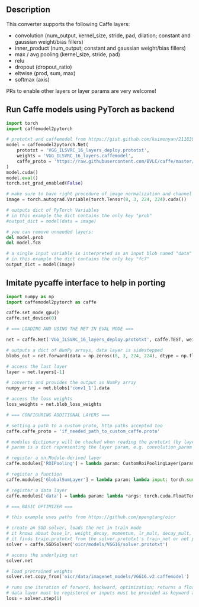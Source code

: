 ## Description
This converter supports the following Caffe layers:
* convolution (num_output, kernel_size, stride, pad, dilation; constant and gaussian weight/bias fillers)
* inner_product (num_output; constant and gaussian weight/bias fillers)
* max / avg pooling (kernel_size, stride, pad)
* relu
* dropout (dropout_ratio)
* eltwise (prod, sum, max)
* softmax (axis)

PRs to enable other layers or layer params are very welcome!

## Run Caffe models using PyTorch as backend
```python
import torch
import caffemodel2pytorch

# prototxt and caffemodel from https://gist.github.com/ksimonyan/211839e770f7b538e2d8#file-readme-md
model = caffemodel2pytorch.Net(
	prototxt = 'VGG_ILSVRC_16_layers_deploy.prototxt',
	weights = 'VGG_ILSVRC_16_layers.caffemodel',
	caffe_proto = 'https://raw.githubusercontent.com/BVLC/caffe/master/src/caffe/proto/caffe.proto'
)
model.cuda()
model.eval()
torch.set_grad_enabled(False)

# make sure to have right procedure of image normalization and channel reordering
image = torch.autograd.Variable(torch.Tensor(8, 3, 224, 224).cuda())

# outputs dict of PyTorch Variables
# in this example the dict contains the only key "prob"
#output_dict = model(data = image)

# you can remove unneeded layers:
del model.prob
del model.fc8

# a single input variable is interpreted as an input blob named "data"
# in this example the dict contains the only key "fc7"
output_dict = model(image)
```

## Imitate pycaffe interface to help in porting

```python
import numpy as np
import caffemodel2pytorch as caffe

caffe.set_mode_gpu()
caffe.set_device(0)

# === LOADING AND USING THE NET IN EVAL MODE ===

net = caffe.Net('VGG_ILSVRC_16_layers_deploy.prototxt', caffe.TEST, weights = 'VGG_ILSVRC_16_layers.caffemodel')

# outputs a dict of NumPy arrays, data layer is sidestepped
blobs_out = net.forward(data = np.zeros((8, 3, 224, 224), dtype = np.float32))

# access the last layer
layer = net.layers[-1]

# converts and provides the output as NumPy array
numpy_array = net.blobs['conv1_1'].data

# access the loss weights
loss_weights = net.blob_loss_weights

# === CONFIGURING ADDITIONAL LAYERS ===

# setting a path to a custom proto, http paths accepted too
caffe.caffe_proto = 'if_needed_path_to_custom_caffe.proto'

# modules dictionary will be checked when reading the prototxt (by layer type or by layer name, case invariant)
# param is a dict representing the layer param, e.g. convolution_param for the Convolution module

# register a nn.Module-derived layer
caffe.modules['ROIPooling'] = lambda param: CustomRoiPoolingLayer(param['spatial_scale'])

# register a function
caffe.modules['GlobalSumLayer'] = lambda param: lambda input: torch.sum(input)

# register a data layer
caffe.modules['data'] = lambda param: lambda *args: torch.cuda.FloatTensor(8, 3, 512, 512)

# === BASIC OPTIMIZER ===

# this example uses paths from https://github.com/ppengtang/oicr

# create an SGD solver, loads the net in train mode
# it knows about base_lr, weight_decay, momentum, lr_mult, decay_mult, iter_size, lr policy step, step_size, gamma
# it finds train.prototxt from the solver.prototxt's train_net or net parameters
solver = caffe.SGDSolver('oicr/models/VGG16/solver.prototxt')

# access the underlying net
solver.net

# load pretrained weights
solver.net.copy_from('oicr/data/imagenet_models/VGG16.v2.caffemodel')

# runs one iteration of forward, backward, optimization; returns a float loss value
# data layer must be registered or inputs must be provided as keyword arguments
loss = solver.step(1)
```
